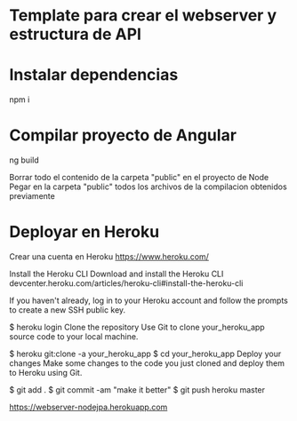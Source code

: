 # Template para crear el webserver y estructura de API

# Instalar dependencias
npm i

#  Compilar proyecto de Angular
ng build

Borrar todo el contenido de la carpeta "public" en el proyecto de Node  
Pegar en la carpeta "public" todos los archivos de la compilacion obtenidos previamente

# Deployar en Heroku
Crear una cuenta en Heroku https://www.heroku.com/

Install the Heroku CLI
Download and install the Heroku CLI devcenter.heroku.com/articles/heroku-cli#install-the-heroku-cli

If you haven't already, log in to your Heroku account and follow the prompts to create a new SSH public key.

$ heroku login
Clone the repository
Use Git to clone your_heroku_app source code to your local machine.

$ heroku git:clone -a your_heroku_app 
$ cd your_heroku_app
Deploy your changes
Make some changes to the code you just cloned and deploy them to Heroku using Git.

$ git add .
$ git commit -am "make it better"
$ git push heroku master

https://webserver-nodejpa.herokuapp.com